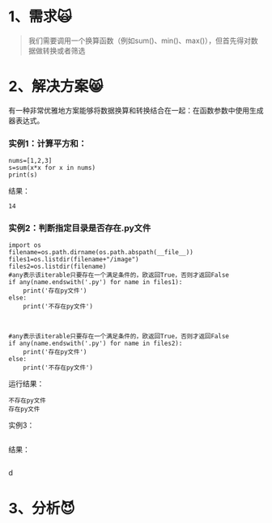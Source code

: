 # 1、需求🙀

> 我们需要调用一个换算函数（例如sum\(\)、min\(\)、max\(\)），但首先得对数据做转换或者筛选

# 2、解决方案😸

有一种非常优雅地方案能够将数据换算和转换结合在一起：在函数参数中使用生成器表达式。

### 实例1：计算平方和：

```
nums=[1,2,3]
s=sum(x*x for x in nums)
print(s)
```

结果：

```
14
```

### 实例2：判断指定目录是否存在.py文件

```
import os
filename=os.path.dirname(os.path.abspath(__file__))
files1=os.listdir(filename+"/image")
files2=os.listdir(filename)
#any表示该iterable只要存在一个满足条件的，欧返回True，否则才返回False
if any(name.endswith('.py') for name in files1):
    print('存在py文件')
else:
    print('不存在py文件')



#any表示该iterable只要存在一个满足条件的，欧返回True，否则才返回False
if any(name.endswith('.py') for name in files2):
    print('存在py文件')
else:
    print('不存在py文件')
```

运行结果：

```
不存在py文件
存在py文件
```

实例3：

```

```

结果：

```

```

d

# 3、分析😈



